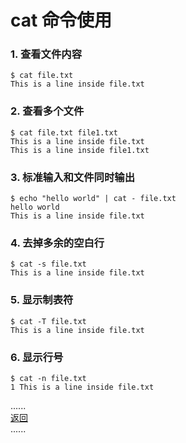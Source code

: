 # cat 命令使用

### 1. 查看文件内容

```shell
$ cat file.txt
This is a line inside file.txt
```

### 2. 查看多个文件

```shell
$ cat file.txt file1.txt
This is a line inside file.txt
This is a line inside file1.txt
```

### 3. 标准输入和文件同时输出

```shell
$ echo "hello world" | cat - file.txt
hello world
This is a line inside file.txt
```

### 4. 去掉多余的空白行

```shell
$ cat -s file.txt
This is a line inside file.txt
```

### 5. 显示制表符

```shell
$ cat -T file.txt
This is a line inside file.txt
```

### 6. 显示行号

```shell
$ cat -n file.txt
1 This is a line inside file.txt
```



......    
[返回](../README.md)   
......    
